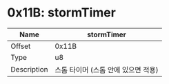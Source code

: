 # 0x11B: stormTimer

| Name | stormTimer |
| ----| ------------ |
| Offset | 0x11B |
| Type | u8 |
| Description | 스톰 타이머 (스톰 안에 있으면 적용) |<br>

